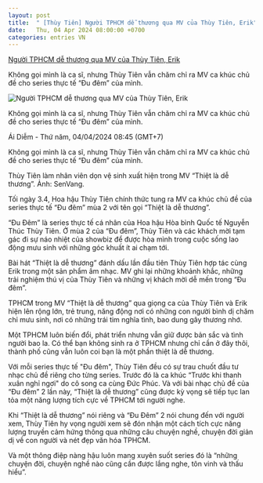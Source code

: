 ```yaml
---
layout: post
title:  " [Thùy Tiên] Người TPHCM dễ thương qua MV của Thùy Tiên, Erik"
date:   Thu, 04 Apr 2024 08:00:00 +0700
categories: entries VN
---
```

[Người TPHCM dễ thương qua MV của Thùy Tiên, Erik](https://laodongtre.laodong.vn/giai-tri/nguoi-tphcm-de-thuong-qua-mv-cua-thuy-tien-erik-1323106.ldo)

Không gọi mình là ca sĩ, nhưng Thùy Tiên vẫn chăm chỉ ra MV ca khúc chủ đề cho series thực tế “Đu đêm” của mình.

![Người TPHCM dễ thương qua MV của Thùy Tiên, Erik](https://media-cdn-v2.laodong.vn/storage/newsportal/2024/4/3/1323106/Thuytien-3.jpg?w=800&crop=auto&scale=both)

Không gọi mình là ca sĩ, nhưng Thùy Tiên vẫn chăm chỉ ra MV ca khúc chủ đề cho series thực tế “Đu đêm” của mình.

Ái Diễm - Thứ năm, 04/04/2024 08:45 (GMT+7)

Không gọi mình là ca sĩ, nhưng Thùy Tiên vẫn chăm chỉ ra MV ca khúc chủ đề cho series thực tế “Đu đêm” của mình.

Thùy Tiên làm nhân viên dọn vệ sinh xuất hiện trong MV “Thiệt là dễ thương”. Ảnh: SenVang.

Tối ngày 3.4, Hoa hậu Thùy Tiên chính thức tung ra MV ca khúc chủ đề của series thực tế “Đu đêm” mùa 2 với tên gọi “Thiệt là dễ thương”.

“Đu Đêm” là series thực tế cá nhân của Hoa hậu Hòa bình Quốc tế Nguyễn Thúc Thùy Tiên. Ở mùa 2 của “Đu đêm”, Thùy Tiên và các khách mời tạm gác đi sự náo nhiệt của showbiz để được hòa mình trong cuộc sống lao động mưu sinh với những góc khuất ít ai chạm tới.

Bài hát “Thiệt là dễ thương” đánh dấu lần đầu tiên Thùy Tiên hợp tác cùng Erik trong một sản phẩm âm nhạc. MV ghi lại những khoảnh khắc, những trải nghiệm thú vị của Thùy Tiên và những vị khách mời dễ mến trong “Đu đêm”.

TPHCM trong MV “Thiệt là dễ thương” qua giọng ca của Thùy Tiên và Erik hiện lên rộng lớn, trẻ trung, năng động nơi có những con người bình dị chăm chỉ mưu sinh, nơi có những trái tim nghĩa tình, bao dung gây thương nhớ.

Một TPHCM luôn biến đổi, phát triển nhưng vẫn giữ được bản sắc và tình người bao la. Có thể bạn không sinh ra ở TPHCM nhưng chỉ cần ở đây thôi, thành phố cũng vẫn luôn coi bạn là một phần thiệt là dễ thương.

Với mỗi series thực tế "Đu đêm", Thùy Tiên đều có sự trau chuốt đầu tư nhạc chủ đề riêng cho từng series. Trước đó là ca khúc “Trước khi thanh xuân nghỉ ngơi" do cô song ca cùng Đức Phúc. Và với bài nhạc chủ đề của “Đu đêm” 2 lần này, “Thiệt là dễ thương” cũng được kỳ vọng sẽ tiếp tục lan tỏa một năng lượng tích cực về TPHCM tới người nghe.

Khi “Thiệt là dễ thương” nói riêng và “Đu Đêm” 2 nói chung đến với người xem, Thùy Tiên hy vọng người xem sẽ đón nhận một cách tích cực năng lượng truyền cảm hứng thông qua những câu chuyện nghề, chuyện đời giản dị về con người và nét đẹp văn hóa TPHCM.

Và một thông điệp nàng hậu luôn mang xuyên suốt series đó là “những chuyện đời, chuyện nghề nào cũng cần được lắng nghe, tôn vinh và thấu hiểu”.

